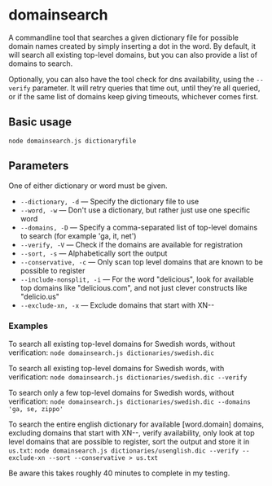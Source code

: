 # domainsearch

A commandline tool that searches a given dictionary file for possible domain
names created by simply inserting a dot in the word. By default, it will search
all existing top-level domains, but you can also provide a list of domains to
search.

Optionally, you can also have the tool check for dns availability, using the
`--verify` parameter. It will retry queries that time out, until they're all
queried, or if the same list of domains keep giving timeouts, whichever comes
first.

## Basic usage
`node domainsearch.js dictionaryfile`

## Parameters

One of either dictionary or word must be given.

- `--dictionary, -d` — Specify the dictionary file to use
- `--word, -w` — Don't use a dictionary, but rather just use one specific word
- `--domains, -D` — Specify a comma-separated list of top-level domains to search (for example 'ga, it, net')
- `--verify, -V` — Check if the domains are available for registration
- `--sort, -s` — Alphabetically sort the output
- `--conservative, -c` — Only scan top level domains that are known to be possible to register
- `--include-nonsplit, -i` — For the word "delicious", look for available top domains like "delicious.com", and not just clever constructs like "delicio.us"
- `--exclude-xn, -x` — Exclude domains that start with XN--

### Examples
To search all existing top-level domains for Swedish words, without verification:
`node domainsearch.js dictionaries/swedish.dic`

To search all existing top-level domains for Swedish words, with verification:
`node domainsearch.js dictionaries/swedish.dic --verify`

To search only a few top-level domains for Swedish words, without verification:
`node domainsearch.js dictionaries/swedish.dic --domains 'ga, se, zippo'`

To search the entire english dictionary for available [word.domain] domains,
excluding domains that start with XN--, verify availability, only look at top level
domains that are possible to register, sort the output and store it in `us.txt`:
`node domainsearch.js dictionaries/usenglish.dic --verify --exclude-xn --sort --conservative > us.txt`

Be aware this takes roughly 40 minutes to complete in my testing.
